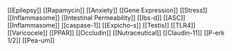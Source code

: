 [[Epilepsy]]
[[Rapamycin]]
[[Anxiety]]
[[Gene Expression]]
[[Stress]]
[[Inflammasome]]
[[Intestinal Permeability]]
[[Ibs-d]]
[[ASC]]
[[Inflammasome]]
[[caspase-1]]
[[Expicho-s]]
[[Testis]]
[[TLR4]]
[[Varicocele]]
[[PPAR]]
[[Occludin]]
[[Nutraceutical]]
[[Claudin-11]]
[[P-erk 1/2]]
[[Pea-um]]
